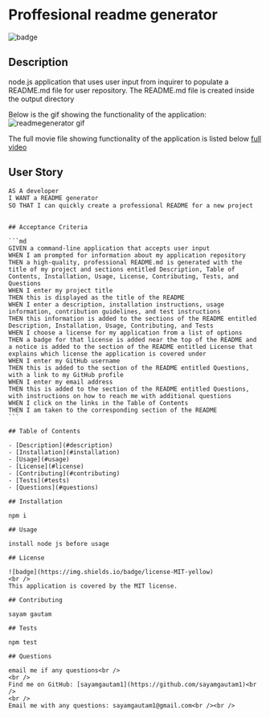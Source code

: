 <h1>Proffesional readme generator</h1>
  
 ![badge](https://img.shields.io/badge/license-MIT-red)<br />
 ## Description
  node.js application that uses user input from inquirer to populate a README.md file for user repository. The README.md file is created inside the output directory

Below is the gif showing the functionality of the application:
![readmegenerator gif](./assests/readmegenerator.gif)

The full movie file showing functionality of the application is listed below
[full video](./assests/readmegenerator.mov)

## User Story

```md
AS A developer
I WANT a README generator
SO THAT I can quickly create a professional README for a new project
```

````

## Acceptance Criteria

```md
GIVEN a command-line application that accepts user input
WHEN I am prompted for information about my application repository
THEN a high-quality, professional README.md is generated with the title of my project and sections entitled Description, Table of Contents, Installation, Usage, License, Contributing, Tests, and Questions
WHEN I enter my project title
THEN this is displayed as the title of the README
WHEN I enter a description, installation instructions, usage information, contribution guidelines, and test instructions
THEN this information is added to the sections of the README entitled Description, Installation, Usage, Contributing, and Tests
WHEN I choose a license for my application from a list of options
THEN a badge for that license is added near the top of the README and a notice is added to the section of the README entitled License that explains which license the application is covered under
WHEN I enter my GitHub username
THEN this is added to the section of the README entitled Questions, with a link to my GitHub profile
WHEN I enter my email address
THEN this is added to the section of the README entitled Questions, with instructions on how to reach me with additional questions
WHEN I click on the links in the Table of Contents
THEN I am taken to the corresponding section of the README
```

## Table of Contents

- [Description](#description)
- [Installation](#installation)
- [Usage](#usage)
- [License](#license)
- [Contributing](#contributing)
- [Tests](#tests)
- [Questions](#questions)

## Installation

npm i

## Usage

install node js before usage

## License

![badge](https://img.shields.io/badge/license-MIT-yellow)
<br />
This application is covered by the MIT license.

## Contributing

sayam gautam

## Tests

npm test

## Questions

email me if any questions<br />
<br />
Find me on GitHub: [sayamgautam1](https://github.com/sayamgautam1)<br />
<br />
Email me with any questions: sayamgautam1@gmail.com<br /><br />
````
